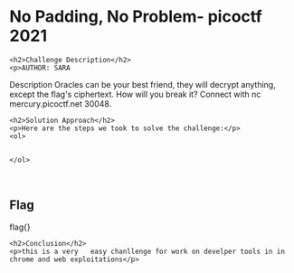 
<!DOCTYPE html>
<html>

<body>
    <h1>No Padding, No Problem- picoctf 2021</h1>

    <h2>Challenge Description</h2>
    <p>AUTHOR: SARA

Description
Oracles can be your best friend, they will decrypt anything, except the flag's ciphertext. How will you break it? Connect with nc mercury.picoctf.net 30048.
</p>
 
    <h2>Solution Approach</h2>
    <p>Here are the steps we took to solve the challenge:</p>
    <ol>
        
    
    </ol>
<br>
    <h2>Flag</h2>
    <p class="flag">flag{}
</p>

    <h2>Conclusion</h2>
    <p>this is a very   easy chanllenge for work on develper tools in in chrome and web exploitations</p>
</body>
</html>

